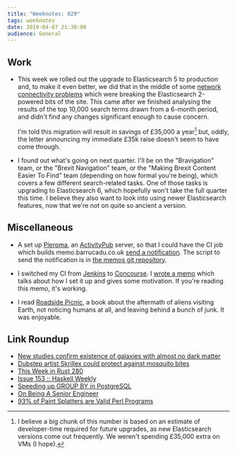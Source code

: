 ```yaml
---
title: "Weeknotes: 029"
tags: weeknotes
date: 2019-04-07 21:30:00
audience: General
---
```


## Work

- This week we rolled out the upgrade to Elasticsearch 5 to production
  and, to make it even better, we did that in the middle of some
  [network connectivity problems][] which were breaking the
  Elasticsearch 2-powered bits of the site.  This came after we
  finished analysing the results of the top 10,000 search terms drawn
  from a 6-month period, and didn't find any changes significant
  enough to cause concern.

  I'm told this migration will result in savings of £35,000 a
  year[^35k] but, oddly, the letter announcing my immediate £35k raise
  doesn't seem to have come through.

- I found out what's going on next quarter.  I'll be on the
  "Bravigation" team, or the "Brexit Navigation" team, or the "Making
  Brexit Content Easier To Find" team (depending on how formal you're
  being), which covers a few different search-related tasks.  One of
  those tasks is upgrading to Elasticsearch 6, which hopefully won't
  take the full quarter this time.  I believe they also want to look
  into using newer Elasticsearch features, now that we're not on quite
  so ancient a version.

[network connectivity problems]: https://status.publishing.service.gov.uk/incidents/s0fj6yqdz6wp

[^35k]: I believe a big chunk of this number is based on an estimate
    of developer-time required for future upgrades, as new
    Elasticsearch versions come out frequently.  We weren't spending
    £35,000 extra on VMs (I hope).

## Miscellaneous

- A set up [Pleroma][], an [ActivityPub][] server, so that I could
  have the CI job which builds memo.barrucadu.co.uk [send a
  notification][].  The script to send the notification is in [the
  memos git repository][].

- I switched my CI from [Jenkins][] to [Concourse][].  I [wrote a
  memo][] which talks about how I set it up and gives some motivation.
  If you're reading this memo, it's working.

- I read [Roadside Picnic][], a book about the aftermath of aliens
  visiting Earth, not noticing humans at all, and leaving behind a
  bunch of junk.  It was enjoyable.

[Pleroma]: https://pleroma.social/
[ActivityPub]: https://www.w3.org/TR/activitypub/
[send a notification]: https://ap.barrucadu.co.uk/users/memo
[the memos git repository]: https://github.com/barrucadu/memo.barrucadu.co.uk/blob/master/post-pleroma-status
[Jenkins]: https://jenkins.io/
[Concourse]: https://concourse-ci.org/
[wrote a memo]: /concourseci-nixos.html
[Roadside Picnic]: https://en.wikipedia.org/wiki/Roadside_Picnic

## Link Roundup

- [New studies confirm existence of galaxies with almost no dark matter](https://news.yale.edu/2019/03/29/new-studies-confirm-existence-galaxies-almost-no-dark-matter)
- [Dubstep artist Skrillex could protect against mosquito bites](https://www.bbc.co.uk/news/newsbeat-47770982)
- [This Week in Rust 280](https://this-week-in-rust.org/blog/2019/04/02/this-week-in-rust-280/)
- [Issue 153 :: Haskell Weekly](https://haskellweekly.news/issues/153.html)
- [Speeding up GROUP BY in PostgreSQL](https://www.cybertec-postgresql.com/en/speeding-up-group-by-in-postgresql/)
- [On Being A Senior Engineer](https://www.kitchensoap.com/2012/10/25/on-being-a-senior-engineer/)
- [93% of Paint Splatters are Valid Perl Programs](http://colinm.org/sigbovik/)
